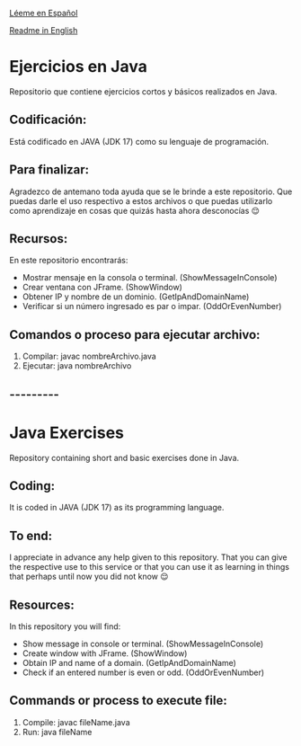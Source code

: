 [Léeme en Español](#Ejercicios-en-Java)

[Readme in English](#Java-Exercises)

# Ejercicios en Java
Repositorio que contiene ejercicios cortos y básicos realizados en Java.

## Codificación:
Está codificado en JAVA (JDK 17) como su lenguaje de programación.

## Para finalizar:
Agradezco de antemano toda ayuda que se le brinde a este repositorio. Que puedas darle el uso respectivo a estos archivos o que puedas utilizarlo como aprendizaje en cosas que quizás hasta ahora desconocías 😌

## Recursos:
En este repositorio encontrarás:
- Mostrar mensaje en la consola o terminal. (ShowMessageInConsole)
- Crear ventana con JFrame. (ShowWindow)
- Obtener IP y nombre de un dominio. (GetIpAndDomainName)
- Verificar si un número ingresado es par o impar. (OddOrEvenNumber)

## Comandos o proceso para ejecutar archivo:
1. Compilar: javac nombreArchivo.java
2. Ejecutar: java nombreArchivo

## ---------
# Java Exercises
Repository containing short and basic exercises done in Java.

## Coding:
It is coded in JAVA (JDK 17) as its programming language.

## To end:
I appreciate in advance any help given to this repository. That you can give the respective use to this service or that you can use it as learning in things that perhaps until now you did not know 😌

## Resources:
In this repository you will find:
- Show message in console or terminal. (ShowMessageInConsole)
- Create window with JFrame. (ShowWindow)
- Obtain IP and name of a domain. (GetIpAndDomainName)
- Check if an entered number is even or odd. (OddOrEvenNumber)

## Commands or process to execute file:
1. Compile: javac fileName.java
2. Run: java fileName
